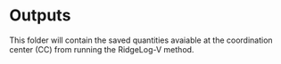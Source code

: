 # Outputs
This folder will contain the saved quantities avaiable at the coordination center (CC) from running the RidgeLog-V method.